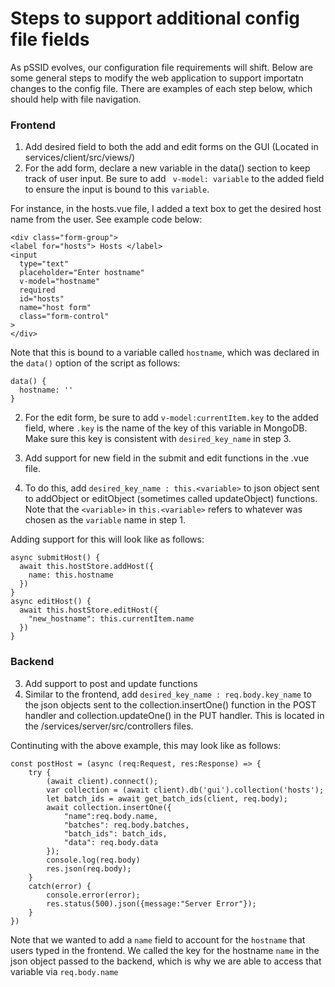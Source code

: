 # Steps to support additional config file fields

As pSSID evolves, our configuration file requirements will shift. Below are some general steps to modify the web application to support importatn changes to the config file. There are examples of each step below, which should help with file navigation. 

### Frontend

1. Add desired field to both the add and edit forms on the GUI (Located in services/client/src/views/)
  1. For the add form, declare a new variable in the data() section to keep track of user input. Be sure to add ``` v-model: variable``` to the added field to ensure the input is bound to this ``` variable ```.

  For instance, in the hosts.vue file, I added a text box to get the desired host name from the user. See example code below:
  ```
  <div class="form-group">
  <label for="hosts"> Hosts </label>
  <input
    type="text"
    placeholder="Enter hostname"
    v-model="hostname" 
    required
    id="hosts"
    name="host form"
    class="form-control"
  >  
  </div>
 ```
Note that this is bound to a variable called ```hostname```, which was declared in the ```data()``` option of the script as follows:

```
data() {
  hostname: ''
}
```

  2. For the edit form, be sure to add ```v-model:currentItem.key``` to the added field, where ```.key``` is the name of the key of this variable in MongoDB. Make sure this key is consistent with ```desired_key_name``` in step 3.


2. Add support for new field in the submit and edit functions in the .vue file.
  1. To do this, add ```desired_key_name : this.<variable>``` to json object sent to addObject or editObject (sometimes called updateObject) functions. Note that the ```<variable>``` in ```this.<variable>``` refers to whatever was chosen as the ```variable``` name in step 1.

  Adding support for this will look like as follows:
```
async submitHost() {
  await this.hostStore.addHost({
    name: this.hostname
  })
}
async editHost() {
  await this.hostStore.editHost({
    "new_hostname": this.currentItem.name
  })
}
```

### Backend
3. Add support to post and update functions
  1. Similar to the frontend, add ```desired_key_name : req.body.key_name``` to the json objects sent to the collection.insertOne() function in the POST handler and collection.updateOne() in the PUT handler. This is located in the /services/server/src/controllers files.

Continuting with the above example, this may look like as follows:
```
const postHost = (async (req:Request, res:Response) => {
    try { 
        (await client).connect();
        var collection = (await client).db('gui').collection('hosts');
        let batch_ids = await get_batch_ids(client, req.body);
        await collection.insertOne({
            "name":req.body.name,
            "batches": req.body.batches,
            "batch_ids": batch_ids,
            "data": req.body.data
        });   
        console.log(req.body)
        res.json(req.body);
    }
    catch(error) {
        console.error(error);
        res.status(500).json({message:"Server Error"});
    }
})
```
Note that we wanted to add a ```name``` field to account for the ```hostname``` that users typed in the frontend. We called the key for the hostname ```name``` in the json object passed to the backend, which is why we are able to access that variable via ```req.body.name```

 
